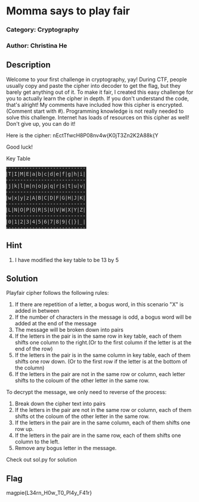 # Momma says to play fair
### Category: Cryptography
### Author: Christina He

## Description
Welcome to your first challenge in cryptography, yay! During CTF, people usually copy and paste the cipher into decoder to get the flag, but they barely get anything out of it. To make it fair, I created this easy challenge for you to actually learn the cipher in depth. If you don't understand the code, that's alright! My comments have included how this cipher is encrypted. (Comment start with #). Programming knowledge is not really needed to solve this challenge. Internet has loads of resources on this cipher as well! Don't give up, you can do it!

Here is the cipher: nEctTfwcH8P08nv4w{K0jT3Zn2K2A88k{Y

Good luck!

Key Table

![This is an image](./key_table.png)



## Hint
1. I have modified the key table to be 13 by 5

## Solution
Playfair cipher follows the following rules:
1. If there are repetition of a letter, a bogus word, in this scenario "X" is added in between
2. If the number of characters in the message is odd, a bogus word will be added at the end of the message
3. The message will be broken down into pairs
4. If the letters in the pair is in the same row in key table, each of them shifts one column to the right.(Or to the first column if the letter is at the end of the row)
5. If the letters in the pair is in the same column in key table, each of them shifts one row down. (Or to the first row if the letter is at the bottom of the column)
6. If the letters in the pair are not in the same row or column, each letter shifts to the coloum of the other letter in the same row.

To decrypt the message, we only need to reverse of the process:
1. Break down the cipher text into pairs
2. If the letters in the pair are not in the same row or column, each of them shifts ot the coloum of the other letter in the same row.
3. If the letters in the pair are in the same column, each of them shifts one row up.
4. If the letters in the pair are in the same row, each of them shifts one column to the left.
5.  Remove any bogus letter in the message.

Check out sol.py for solution

## Flag
magpie{L34rn_H0w_T0_Pl4y_F41r}
